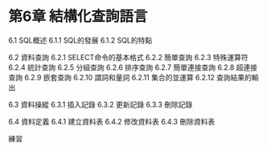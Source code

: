 # 第6章 結構化查詢語言

6.1 SQL概述 6.1.1 SQL的發展 6.1.2 SQL的特點

6.2 資料查詢 6.2.1 SELECT命令的基本格式 6.2.2 簡單查詢 6.2.3 特殊運算符 6.2.4 統計查詢 6.2.5 分組查詢 6.2.6 排序查詢 6.2.7 簡單連接查詢 6.2.8 超連接查詢 6.2.9 嵌套查詢 6.2.10 謂詞和量詞 6.2.11 集合的並運算 6.2.12 查詢結果的輸出

6.3 資料操縱 6.3.1 插入記錄 6.3.2 更新記錄 6.3.3 刪除記錄

6.4 資料定義 6.4.1 建立資料表 6.4.2 修改資料表 6.4.3 刪除資料表

練習


